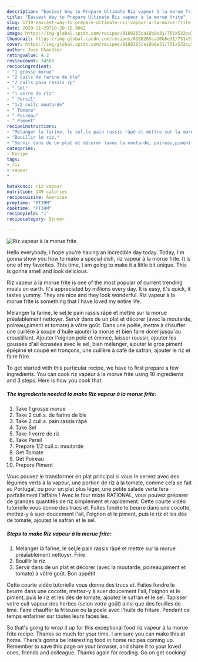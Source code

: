 ```yaml
---
description: "Easiest Way to Prepare Ultimate Riz vapeur à la morue frite"
title: "Easiest Way to Prepare Ultimate Riz vapeur à la morue frite"
slug: 1739-easiest-way-to-prepare-ultimate-riz-vapeur-a-la-morue-frite
date: 2020-11-29T10:20:16.906Z
image: https://img-global.cpcdn.com/recipes/8188265ca10b8e31/751x532cq70/riz-vapeur-a-la-morue-frite-photo-principale-de-la-recette.jpg
thumbnail: https://img-global.cpcdn.com/recipes/8188265ca10b8e31/751x532cq70/riz-vapeur-a-la-morue-frite-photo-principale-de-la-recette.jpg
cover: https://img-global.cpcdn.com/recipes/8188265ca10b8e31/751x532cq70/riz-vapeur-a-la-morue-frite-photo-principale-de-la-recette.jpg
author: Jose Chandler
ratingvalue: 4.2
reviewcount: 34508
recipeingredient:
- "1 grosse morue"
- "2 cuils de farine de ble"
- "2 cuils pain rassis rp"
- " Sel"
- "1 verre de riz"
- " Persil"
- "1/2 cuilc moutarde"
- " Tomate"
- " Poireau"
- " Piment"
recipeinstructions:
- "Melanger la farine, le sel,le pain rassis râpé et mettre sur la morue préalablement nettoyer. Frire"
- "Bouillir le riz."
- "Servir dans de un plat et décorer (avec la moutarde, poireau,piment et tomate) à vôtre goût. Bon appétit"
categories:
- Recipe
tags:
- riz
- vapeur
- 

katakunci: riz vapeur  
nutrition: 149 calories
recipecuisine: American
preptime: "PT39M"
cooktime: "PT34M"
recipeyield: "1"
recipecategory: Dinner

---
```



![Riz vapeur à la morue frite](https://img-global.cpcdn.com/recipes/8188265ca10b8e31/751x532cq70/riz-vapeur-a-la-morue-frite-photo-principale-de-la-recette.jpg)

Hello everybody, I hope you're having an incredible day today. Today, I'm gonna show you how to make a special dish, riz vapeur à la morue frite. It is one of my favorites. This time, I am going to make it a little bit unique. This is gonna smell and look delicious.

Riz vapeur à la morue frite is one of the most popular of current trending meals on earth. It's appreciated by millions every day. It is easy, it's quick, it tastes yummy. They are nice and they look wonderful. Riz vapeur à la morue frite is something that I have loved my entire life.

Melanger la farine, le sel,le pain rassis râpé et mettre sur la morue préalablement nettoyer. Servir dans de un plat et décorer (avec la moutarde, poireau,piment et tomate) à vôtre goût. Dans une poêle, mettre à chauffer une cuillère à soupe d&#39;huile ajouter la morue et bien faire dorer jusqu&#39;au croustillant. Ajouter l&#39;oignon pelé et émincé, laisser roussir, ajouter les gousses d&#39;ail écrasées avec le sel, bien mélanger, ajouter le gros piment épépiné et coupé en tronçons, une cuillère à café de safran, ajouter le riz et faire frire.


To get started with this particular recipe, we have to first prepare a few ingredients. You can cook riz vapeur à la morue frite using 10 ingredients and 3 steps. Here is how you cook that.

<!--inarticleads1-->

##### The ingredients needed to make Riz vapeur à la morue frite:

1. Take 1 grosse morue
1. Take 2 cuil.s. de farine de ble
1. Take 2 cuil.s. pain rassis râpé
1. Take  Sel
1. Take 1 verre de riz
1. Take  Persil
1. Prepare 1/2 cuil.c. moutarde
1. Get  Tomate
1. Get  Poireau
1. Prepare  Piment


Vous pouvez le transformer en plat principal si vous le servez avec des légumes verts à la vapeur, une portion de riz à la tomate, comme cela se fait au Portugal, ou pour un plat plus léger, une petite salade verte fera parfaitement l&#39;affaire ! Avec le four mixte RATIONAL, vous pouvez préparer de grandes quantités de riz simplement et rapidement. Cette courte vidéo tutorielle vous donne des trucs et. Faites fondre le beurre dans une cocotte, mettez-y à suer doucement l&#39;ail, l&#39;oignon et le piment, puis le riz et les dés de tomate, ajoutez le safran et le sel. 

<!--inarticleads2-->

##### Steps to make Riz vapeur à la morue frite:

1. Melanger la farine, le sel,le pain rassis râpé et mettre sur la morue préalablement nettoyer. Frire
1. Bouillir le riz.
1. Servir dans de un plat et décorer (avec la moutarde, poireau,piment et tomate) à vôtre goût. Bon appétit


Cette courte vidéo tutorielle vous donne des trucs et. Faites fondre le beurre dans une cocotte, mettez-y à suer doucement l&#39;ail, l&#39;oignon et le piment, puis le riz et les dés de tomate, ajoutez le safran et le sel. Tapisser votre cuit vapeur des herbes (selon votre goût) ainsi que des feuilles de lime. Faire chauffer la friteuse ou la poele avec l&#39;huile de friture. Pendant ce temps enfariner sur toutes leurs faces les. 

So that's going to wrap it up for this exceptional food riz vapeur à la morue frite recipe. Thanks so much for your time. I am sure you can make this at home. There's gonna be interesting food in home recipes coming up. Remember to save this page on your browser, and share it to your loved ones, friends and colleague. Thanks again for reading. Go on get cooking!
